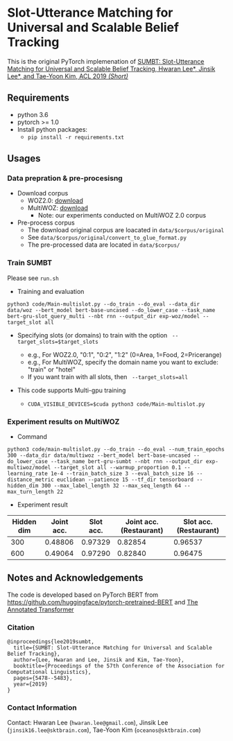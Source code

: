 # Slot-Utterance Matching for Universal and Scalable Belief Tracking

This is the original PyTorch implemenation of [SUMBT: Slot-Utterance Matching for Universal and Scalable Belief Tracking, Hwaran Lee*, Jinsik Lee*, and Tae-Yoon Kim, ACL 2019 *(Short)*](https://arxiv.org/abs/1907.07421)

## Requirements
* python 3.6
* pytorch >= 1.0
* Install python packages:
  * ``pip install -r requirements.txt``

## Usages
### Data prepration & pre-procesisng
* Download corpus
  * WOZ2.0: [download](https://github.com/nmrksic/neural-belief-tracker/tree/master/data/woz)
  * MultiWOZ: [download](http://dialogue.mi.eng.cam.ac.uk/index.php/corpus/)
    * Note: our experiments conducted on MultiWOZ 2.0 corpus
* Pre-process corpus
  * The download original corpus are loacated in ``data/$corpus/original``
  * See ``data/$corpus/original/convert_to_glue_format.py``
  * The pre-processed data are located in ``data/$corpus/``

### Train SUMBT
Please see ``run.sh``
* Training and evaluation
```
python3 code/Main-multislot.py --do_train --do_eval --data_dir data/woz --bert_model bert-base-uncased --do_lower_case --task_name bert-gru-slot_query_multi --nbt rnn --output_dir exp-woz/model --target_slot all 
``` 
* Specifying slots (or domains) to train with the option `` --target_slots=$target_slots``
  * e.g., For WOZ2.0, "0:1", "0:2", "1:2" (0=Area, 1=Food, 2=Pricerange)
  * e.g., For MultiWOZ, specify the domain name you want to exclude: "train" or "hotel"
  * If you want train with all slots, then `` --target_slots=all``

* This code supports Multi-gpu training 
  * ```CUDA_VISIBLE_DEVICES=$cuda python3 code/Main-multislot.py```

### Experiment results on MultiWOZ
* Command
```
python3 code/main-multislot.py --do_train --do_eval --num_train_epochs 300 --data_dir data/multiwoz --bert_model bert-base-uncased --do_lower_case --task_name bert-gru-sumbt --nbt rnn --output_dir exp-multiwoz/model --target_slot all --warmup_proportion 0.1 --learning_rate 1e-4 --train_batch_size 3 --eval_batch_size 16 --distance_metric euclidean --patience 15 --tf_dir tensorboard --hidden_dim 300 --max_label_length 32 --max_seq_length 64 --max_turn_length 22
```
* Experiment result

| Hidden dim | Joint acc. |  Slot acc. | Joint acc. (Restaurant) | Slot acc. (Restaurant) |
| --- | --- | --- | --- | --- |
| 300 | 0.48806 | 0.97329 | 0.82854 | 0.96537 |
| 600 | 0.49064 | 0.97290 | 0.82840 | 0.96475 |


## Notes and Acknowledgements
The code is developed based on PyTorch BERT from https://github.com/huggingface/pytorch-pretrained-BERT and [The Annotated Transformer](http://nlp.seas.harvard.edu/2018/04/03/attention.html)

### Citation
```
@inproceedings{lee2019sumbt,
  title={SUMBT: Slot-Utterance Matching for Universal and Scalable Belief Tracking},
  author={Lee, Hwaran and Lee, Jinsik and Kim, Tae-Yoon},
  booktitle={Proceedings of the 57th Conference of the Association for Computational Linguistics},
  pages={5478--5483},
  year={2019}
}
```

### Contact Information
Contact: Hwaran Lee (`hwaran.lee@gmail.com`), Jinsik Lee (`jinsik16.lee@sktbrain.com`), Tae-Yoon Kim (`oceanos@sktbrain.com`)

